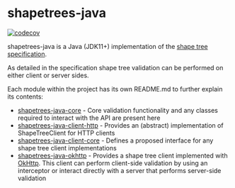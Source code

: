 # shapetrees-java

[![codecov](https://codecov.io/gh/janeirodigital/shapetrees-java/branch/master/graph/badge.svg?token=GU1O02A6A5)](https://codecov.io/gh/janeirodigital/shapetrees-java)

shapetrees-java is a Java (JDK11+) implementation of the [shape tree specification](https://shapetrees.org/TR/specification/index.html).

As detailed in the specification shape tree validation can be performed on either client or server sides.

Each module within the project has its own README.md to further explain its contents:
 * [shapetrees-java-core](shapetrees-java-core/README.md) - Core validation functionality and any classes required
   to interact with the API are present here
* [shapetrees-java-client-http](shapetrees-java-client-http/README.md) - Provides an (abstract) implementation of ShapeTreeClient for HTTP clients
* [shapetrees-java-client-core](shapetrees-java-client-core/README.md) - Defines a proposed interface for any shape
   tree client implementations
 * [shapetrees-java-okhttp](shapetrees-java-okhttp/README.md) - Provides a shape tree client implemented
   with [OkHttp](https://github.com/square/okhttp/).  This client can perform client-side
   validation by using an interceptor or interact directly with a server that performs server-side validation
   
